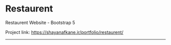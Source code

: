 # Restaurent
Restaurent Website - Bootstrap 5
<br>

Project link: https://shayanafkane.ir/portfolio/restaurent/
<hr>
<img style="margin-top: 10px;" src="https://res.cloudinary.com/dpzrxnav1/image/upload/v1640522436/68747470733a2f2f7265732e636c6f7564696e6172792e636f6d2f64707a72786e6176312f696d6167652f75706c6f61642f76313633383838353539312f72657374617572656e742f6d6f62696c655f365f73316e6435382e706e67_tyncsj.png" alt="">

